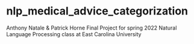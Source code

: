 # nlp_medical_advice_categorization
Anthony Natale &amp; Patrick Horne Final Project for spring 2022 Natural Language Processing class at East Carolina University
